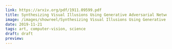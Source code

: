 ```yaml
---
link: https://arxiv.org/pdf/1911.09599.pdf
title: Synthesizing Visual Illusions Using Generative Adversarial Networks
image: /images/showreel/Synthesizing Visual Illusions Using Generative Adversarial Networks.jpg
date: 2019-11-21
tags: art, computer-vision, science
draft: draft
preview:
---
```



